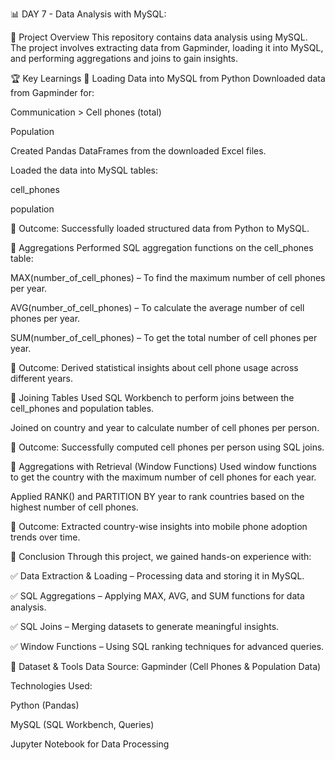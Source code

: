 📊 DAY 7 - Data Analysis with MySQL:

📌 Project Overview
This repository contains data analysis using MySQL. The project involves extracting data from Gapminder, loading it into MySQL, and performing aggregations and joins to gain insights.

🏆 Key Learnings
⿡ Loading Data into MySQL from Python
Downloaded data from Gapminder for:

Communication > Cell phones (total)

Population

Created Pandas DataFrames from the downloaded Excel files.

Loaded the data into MySQL tables:

cell_phones

population

📌 Outcome: Successfully loaded structured data from Python to MySQL.

⿢ Aggregations
Performed SQL aggregation functions on the cell_phones table:

MAX(number_of_cell_phones) – To find the maximum number of cell phones per year.

AVG(number_of_cell_phones) – To calculate the average number of cell phones per year.

SUM(number_of_cell_phones) – To get the total number of cell phones per year.

📌 Outcome: Derived statistical insights about cell phone usage across different years.

⿣ Joining Tables
Used SQL Workbench to perform joins between the cell_phones and population tables.

Joined on country and year to calculate number of cell phones per person.

📌 Outcome: Successfully computed cell phones per person using SQL joins.

⿤ Aggregations with Retrieval (Window Functions)
Used window functions to get the country with the maximum number of cell phones for each year.

Applied RANK() and PARTITION BY year to rank countries based on the highest number of cell phones.

📌 Outcome: Extracted country-wise insights into mobile phone adoption trends over time.

🚀 Conclusion
Through this project, we gained hands-on experience with:

✅ Data Extraction & Loading – Processing data and storing it in MySQL.

✅ SQL Aggregations – Applying MAX, AVG, and SUM functions for data analysis.

✅ SQL Joins – Merging datasets to generate meaningful insights.

✅ Window Functions – Using SQL ranking techniques for advanced queries.

📂 Dataset & Tools
Data Source: Gapminder (Cell Phones & Population Data)

Technologies Used:

Python (Pandas)

MySQL (SQL Workbench, Queries)

Jupyter Notebook for Data Processing

